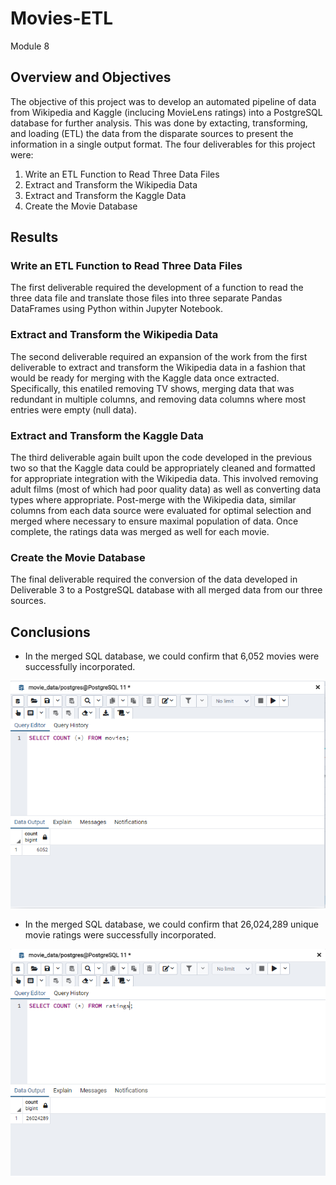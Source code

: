 # Movies-ETL
Module 8

## Overview and Objectives
The objective of this project was to develop an automated pipeline of data from Wikipedia and Kaggle (inclucing MovieLens ratings) into a PostgreSQL database for further analysis. This was done by extacting, transforming, and loading (ETL) the data from the disparate sources to present the information in a single output format. The four deliverables for this project were:
1. Write an ETL Function to Read Three Data Files
2. Extract and Transform the Wikipedia Data
3. Extract and Transform the Kaggle Data
4. Create the Movie Database

## Results
### Write an ETL Function to Read Three Data Files
The first deliverable required the development of a function to read the three data file and translate those files into three separate Pandas DataFrames using Python within Jupyter Notebook.

### Extract and Transform the Wikipedia Data
The second deliverable required an expansion of the work from the first deliverable to extract and transform the Wikipedia data in a fashion that would be ready for merging with the Kaggle data once extracted. Specifically, this enatiled removing TV shows, merging data that was redundant in multiple columns, and removing data columns where most entries were empty (null data).

### Extract and Transform the Kaggle Data
The third deliverable again built upon the code developed in the previous two so that the Kaggle data could be appropriately cleaned and formatted for appropriate integration with the Wikipedia data. This involved removing adult films (most of which had poor quality data) as well as converting data types where appropriate. Post-merge with the Wikipedia data, similar columns from each data source were evaluated for optimal selection and merged where necessary to ensure maximal population of data. Once complete, the ratings data was merged as well for each movie.

### Create the Movie Database
The final deliverable required the conversion of the data developed in Deliverable 3 to a PostgreSQL database with all merged data from our three sources.

## Conclusions
- In the merged SQL database, we could confirm that 6,052 movies were successfully incorporated.

![Imported Movie Entries](resources/movies_query.png)

- In the merged SQL database, we could confirm that 26,024,289 unique movie ratings were successfully incorporated.

![Imported Unique Movie Rating Entries](resources/ratings_query.png)
